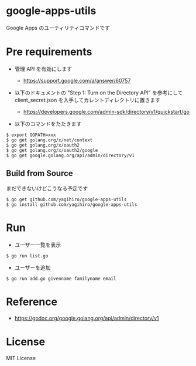 # google-apps-utils

Google Apps のユーティリティコマンドです

# Pre requirements

* 管理 API を有効にします
  * https://support.google.com/a/answer/60757

* 以下のドキュメントの "Step 1: Turn on the Directory API" を参考にして client_secret.json を入手してカレントディレクトリに置きます
  * https://developers.google.com/admin-sdk/directory/v1/quickstart/go

* 以下のコマンドをたたきます

```
$ export GOPATH=xxx
$ go get golang.org/x/net/context
$ go get golang.org/x/oauth2
$ go get golang.org/x/oauth2/google
$ go get google.golang.org/api/admin/directory/v1
```

## Build from Source

まだできないけどこうなる予定です

```
$ go get github.com/yagihiro/google-apps-utils
$ go install github.com/yagihiro/google-apps-utils
```

# Run

* ユーザー一覧を表示
```
$ go run list.go
```

* ユーザーを追加
```
$ go run add.go givenname familyname email
```

# Reference

* https://godoc.org/google.golang.org/api/admin/directory/v1

# License

MIT License
